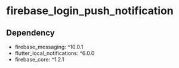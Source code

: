 # firebase_login_push_notification

## Dependency 

* firebase_messaging: ^10.0.1
* flutter_local_notifications: ^6.0.0
* firebase_core: ^1.2.1